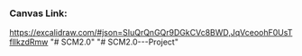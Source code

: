 ### Canvas Link:

https://excalidraw.com/#json=SIuQrQnGQr9DGkCVc8BWD,JqVceoohF0UsTfllkzdRmw
"# SCM2.0" 
"# SCM2.0---Project" 
